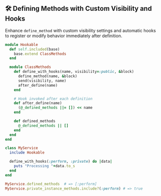 ## 🛠️ Defining Methods with Custom Visibility and Hooks

Enhance `define_method` with custom visibility settings and automatic hooks to register or modify behavior immediately after definition.

```ruby
module Hookable
  def self.included(base)
    base.extend ClassMethods
  end

  module ClassMethods
    def define_with_hooks(name, visibility=:public, &block)
      define_method(name, &block)
      send(visibility, name)
      after_define(name)
    end

    # Hook invoked after each definition
    def after_define(name)
      (@_defined_methods ||= []) << name
    end

    def defined_methods
      @_defined_methods || []
    end
  end
end

class MyService
  include Hookable

  define_with_hooks(:perform, :private) do |data|
    puts "Processing "+data.to_s
  end
end

MyService.defined_methods  # => [:perform]
MyService.private_instance_methods.include?(:perform) # => true
```